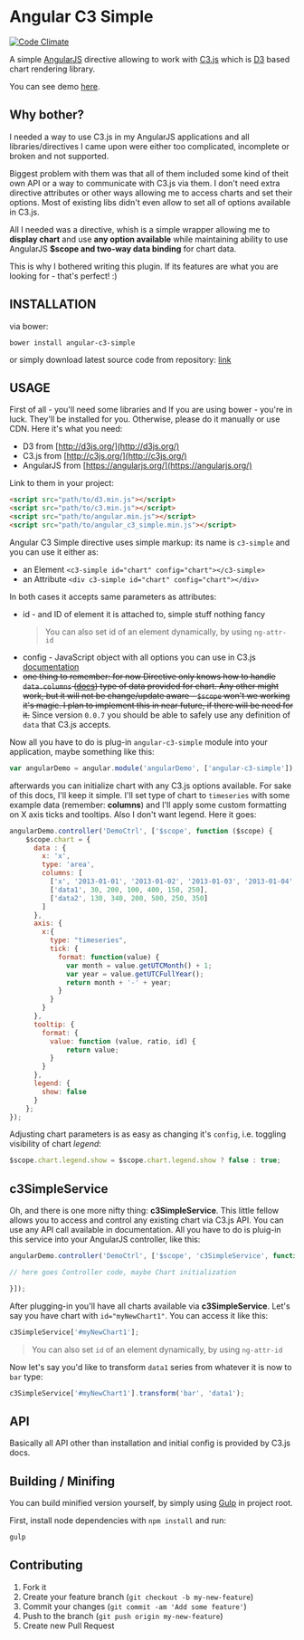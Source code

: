 Angular C3 Simple
=============
[![Code Climate](https://codeclimate.com/github/wasilak/angular-c3-simple/badges/gpa.svg)](https://codeclimate.com/github/wasilak/angular-c3-simple)

A simple [AngularJS](https://angularjs.org/) directive allowing to work with [C3.js](http://c3js.org/) which is [D3](http://d3js.org/) based chart rendering library.

You can see demo [here](http://wasilak.github.io/angular-c3-simple/).

Why bother?
-------------------

I needed a way to use C3.js in my AngularJS applications and all libraries/directives I came upon were either too complicated, incomplete or broken and not supported.

Biggest problem with them was that all of them included some kind of theit own API or a way to communicate with C3.js via them. I don't need extra directive attributes or other ways allowing me to access charts and set their options. Most of existing libs didn't even allow to set all of options available in C3.js.

All I needed was a directive, whish is a simple wrapper allowing me to **display chart** and use **any option available** while maintaining ability to use AngularJS **$scope and two-way data binding** for chart data.

This is why I bothered writing this plugin. If its features are what you are looking for - that's perfect! :)

INSTALLATION
-------------------

via bower:

```
bower install angular-c3-simple
```

or simply download latest source code from repository: [link](https://github.com/wasilak/angular-c3-simple/archive/master.zip)

USAGE
-------------------

First of all - you'll need some libraries and If you are using bower - you're in luck. They'll be installed for you. Otherwise, please do it manually or use CDN. Here it's what you need:

* D3 from [http://d3js.org/](http://d3js.org/)
* C3.js from [http://c3js.org/](http://c3js.org/)
* AngularJS from [https://angularjs.org/](https://angularjs.org/)

Link to them in your project:

```html
<script src="path/to/d3.min.js"></script>
<script src="path/to/c3.min.js"></script>
<script src="path/to/angular.min.js"></script>
<script src="path/to/angular_c3_simple.min.js"></script>
```

Angular C3 Simple directive uses simple markup: its name is ```c3-simple``` and you can use it either as:

* an Element ```<c3-simple id="chart" config="chart"></c3-simple>```
* an Attribute ```<div c3-simple id="chart" config="chart"></div>```

In both cases it accepts same parameters as attributes:

* id - and ID of element it is attached to, simple stuff nothing fancy
  > You can also set id of an element dynamically, by using `ng-attr-id`
* config - JavaScript object with all options you can use in C3.js [documentation](http://c3js.org/examples.html)
* ~~one thing to remember: for now Directive only knows how to handle ```data.columns``` ([docs](http://c3js.org/samples/data_columned.html)) type of data provided for chart. Any other might work, but it will not be change/update aware - ```$scope``` won't we working it's magic. I plan to implement this in near future, if there will be need for it.~~ Since version ```0.0.7``` you should be able to safely use any definition of ```data``` that C3.js accepts.

Now all you have to do is plug-in ```angular-c3-simple``` module into your application, maybe something like this:

```js
var angularDemo = angular.module('angularDemo', ['angular-c3-simple']);
```

afterwards you can initialize chart with any C3.js options available. For sake of this docs, I'll keep it simple. I'll set type of chart to `timeseries` with some example data (remember: **columns**) and I'll apply some custom formatting on X axis ticks and tooltips. Also I don't want legend. Here it goes:

```js
angularDemo.controller('DemoCtrl', ['$scope', function ($scope) {
    $scope.chart = {
      data : {
        x: 'x',
        type: 'area',
        columns: [
          ['x', '2013-01-01', '2013-01-02', '2013-01-03', '2013-01-04', '2013-01-05', '2013-01-06'],
          ['data1', 30, 200, 100, 400, 150, 250],
          ['data2', 130, 340, 200, 500, 250, 350]
        ]
      },
      axis: {
        x:{
          type: "timeseries",
          tick: {
            format: function(value) {
              var month = value.getUTCMonth() + 1;
              var year = value.getUTCFullYear();
              return month + '-' + year;
            }
          }
        }
      },
      tooltip: {
        format: {
          value: function (value, ratio, id) {
              return value;
          }
        }
      },
      legend: {
        show: false
      }
    };
});
```

Adjusting chart parameters is as easy as changing it's `config`, i.e. toggling visibility of chart _legend_:

```js
$scope.chart.legend.show = $scope.chart.legend.show ? false : true;
```

c3SimpleService
-------------

Oh, and there is one more nifty thing: **c3SimpleService**. This little fellow allows you to access and control any existing chart via C3.js API. You can use any API call available in documentation. All you have to do is pluig-in this service into your AngularJS controller, like this:

```js
angularDemo.controller('DemoCtrl', ['$scope', 'c3SimpleService', function ($scope, c3SimpleService) {

// here goes Controller code, maybe Chart initialization

}]);
```

After plugging-in you'll have all charts available via **c3SimpleService**. Let's say you have chart with ```id="myNewChart1"```. You can access it like this:

```js
c3SimpleService['#myNewChart1'];
```

> You can also set ```id``` of an element dynamically, by using ```ng-attr-id```

Now let's say you'd like to transform ```data1``` series from whatever it is now to ```bar``` type:

```js
c3SimpleService['#myNewChart1'].transform('bar', 'data1');
```

API
--------------

Basically all API other than installation and initial config is provided by C3.js docs.


Building / Minifing
----------

You can build minified version yourself, by simply using [Gulp](http://gulpjs.com/) in project root.

First, install node dependencies with ```npm install``` and run:

```bash
gulp
```

Contributing
--------------

1. Fork it
2. Create your feature branch (`git checkout -b my-new-feature`)
3. Commit your changes (`git commit -am 'Add some feature'`)
4. Push to the branch (`git push origin my-new-feature`)
5. Create new Pull Request
